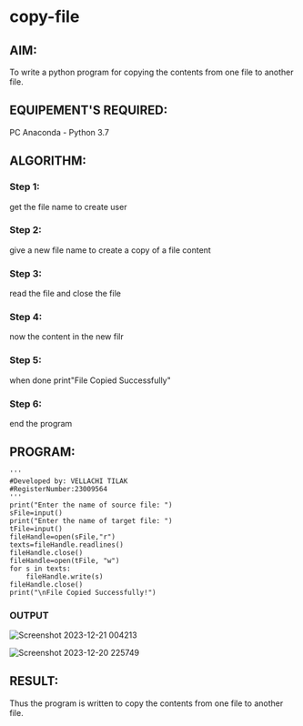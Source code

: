 # copy-file
## AIM:
To write a python program for copying the contents from one file to another file.
## EQUIPEMENT'S REQUIRED: 
PC
Anaconda - Python 3.7
## ALGORITHM: 
### Step 1:
get the file name to create user

### Step 2:
give a new file name to create a copy of a file content

### Step 3:
read the file and close the file

### Step 4:
now the content in the new filr

### Step 5:
when done print"File Copied Successfully"

### Step 6:
end the program
  
## PROGRAM:
```
'''
#Developed by: VELLACHI TILAK
#RegisterNumber:23009564
'''
print("Enter the name of source file: ")
sFile=input()
print("Enter the name of target file: ")
tFile=input()
fileHandle=open(sFile,"r")
texts=fileHandle.readlines()
fileHandle.close()
fileHandle=open(tFile, "w")
for s in texts:
    fileHandle.write(s)
fileHandle.close()
print("\nFile Copied Successfully!")
```

### OUTPUT
![Screenshot 2023-12-21 004213](https://github.com/Thilak45/copy-file/assets/138849161/b6d53ced-1297-4417-be83-c0a9d138b09d)

![Screenshot 2023-12-20 225749](https://github.com/Thilak45/copy-file/assets/138849161/b2eaf28b-5462-4f5b-9179-dc355aa142d6)




## RESULT:
Thus the program is written to copy the contents from one file to another file.
